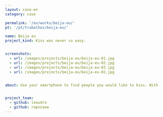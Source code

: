 ```yaml
---
layout: case-en
category: case

permalink: '/en/works/beija-eu/'
pt: '/pt/trabalhos/beija-eu/'

name: Beija eu
project_kind: Kiss was never so easy. 


screenshots:
  - url: /images/projects/beija-eu/beija-eu-01.jpg
  - url: /images/projects/beija-eu/beija-eu-02.jpg
  - url: /images/projects/beija-eu/beija-eu-03.jpg
  - url: /images/projects/beija-eu/beija-eu-02.jpg


about: Use your smartphone to find people you would like to kiss. With a filter system, the app helps you find people you are looking for. Private chat rooms for you to talk privately with whoever you choose.


project_team:
  - github: leaudro
  - github: rapozawa
---
```

